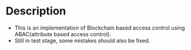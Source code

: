 # Description
- This is an implementation of Blockchain based access control using ABAC(attribute based access control).
- Still in test stage, some mistakes should also be fixed.
